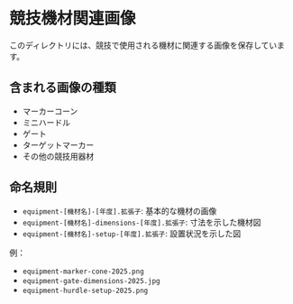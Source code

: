 # 競技機材関連画像

このディレクトリには、競技で使用される機材に関連する画像を保存しています。

## 含まれる画像の種類

- マーカーコーン
- ミニハードル
- ゲート
- ターゲットマーカー
- その他の競技用器材

## 命名規則

- `equipment-[機材名]-[年度].拡張子`: 基本的な機材の画像
- `equipment-[機材名]-dimensions-[年度].拡張子`: 寸法を示した機材図
- `equipment-[機材名]-setup-[年度].拡張子`: 設置状況を示した図

例：
- `equipment-marker-cone-2025.png`
- `equipment-gate-dimensions-2025.jpg`
- `equipment-hurdle-setup-2025.png`
